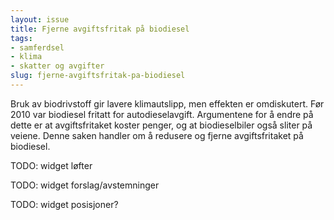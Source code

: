 ```yaml
---
layout: issue
title: Fjerne avgiftsfritak på biodiesel
tags:
- samferdsel
- klima
- skatter og avgifter
slug: fjerne-avgiftsfritak-pa-biodiesel
---
```


Bruk av biodrivstoff gir lavere klimautslipp, men effekten er omdiskutert. Før 2010 var biodiesel fritatt for autodieselavgift. Argumentene  for å endre på dette er at avgiftsfritaket koster penger, og at biodieselbiler også sliter på veiene. Denne saken handler om å redusere og fjerne avgiftsfritaket på biodiesel.

TODO: widget løfter

TODO: widget forslag/avstemninger

TODO: widget posisjoner?

